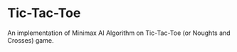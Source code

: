 # Tic-Tac-Toe

An implementation of Minimax AI Algorithm on Tic-Tac-Toe (or Noughts and Crosses) game. 
